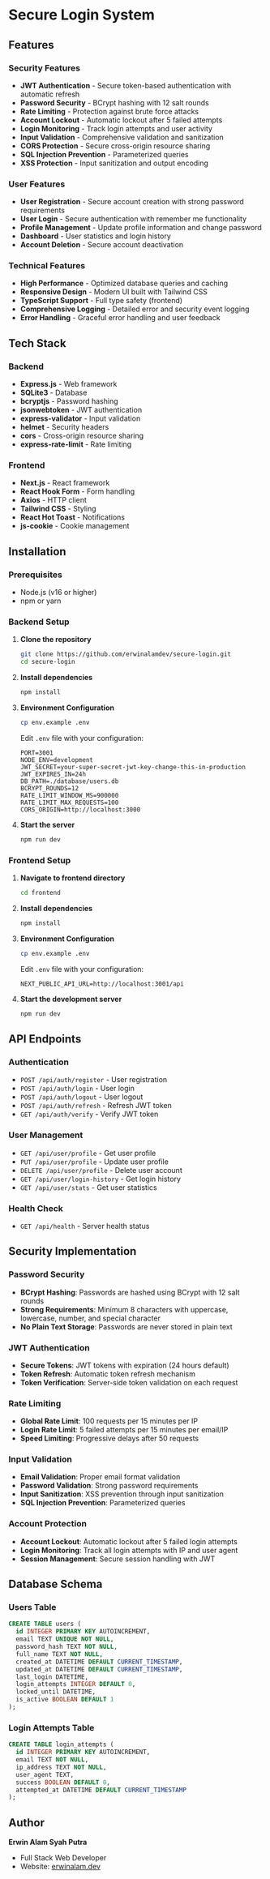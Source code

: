 # Secure Login System

## Features

### Security Features
- **JWT Authentication** - Secure token-based authentication with automatic refresh
- **Password Security** - BCrypt hashing with 12 salt rounds
- **Rate Limiting** - Protection against brute force attacks
- **Account Lockout** - Automatic lockout after 5 failed attempts
- **Login Monitoring** - Track login attempts and user activity
- **Input Validation** - Comprehensive validation and sanitization
- **CORS Protection** - Secure cross-origin resource sharing
- **SQL Injection Prevention** - Parameterized queries
- **XSS Protection** - Input sanitization and output encoding

### User Features
- **User Registration** - Secure account creation with strong password requirements
- **User Login** - Secure authentication with remember me functionality
- **Profile Management** - Update profile information and change password
- **Dashboard** - User statistics and login history
- **Account Deletion** - Secure account deactivation

### Technical Features
- **High Performance** - Optimized database queries and caching
- **Responsive Design** - Modern UI built with Tailwind CSS
- **TypeScript Support** - Full type safety (frontend)
- **Comprehensive Logging** - Detailed error and security event logging
- **Error Handling** - Graceful error handling and user feedback

## Tech Stack

### Backend
- **Express.js** - Web framework
- **SQLite3** - Database
- **bcryptjs** - Password hashing
- **jsonwebtoken** - JWT authentication
- **express-validator** - Input validation
- **helmet** - Security headers
- **cors** - Cross-origin resource sharing
- **express-rate-limit** - Rate limiting

### Frontend
- **Next.js** - React framework
- **React Hook Form** - Form handling
- **Axios** - HTTP client
- **Tailwind CSS** - Styling
- **React Hot Toast** - Notifications
- **js-cookie** - Cookie management

## Installation

### Prerequisites
- Node.js (v16 or higher)
- npm or yarn

### Backend Setup

1. **Clone the repository**
   ```bash
   git clone https://github.com/erwinalamdev/secure-login.git
   cd secure-login
   ```

2. **Install dependencies**
   ```bash
   npm install
   ```

3. **Environment Configuration**
   ```bash
   cp env.example .env
   ```
   
   Edit `.env` file with your configuration:
   ```env
   PORT=3001
   NODE_ENV=development
   JWT_SECRET=your-super-secret-jwt-key-change-this-in-production
   JWT_EXPIRES_IN=24h
   DB_PATH=./database/users.db
   BCRYPT_ROUNDS=12
   RATE_LIMIT_WINDOW_MS=900000
   RATE_LIMIT_MAX_REQUESTS=100
   CORS_ORIGIN=http://localhost:3000
   ```

4. **Start the server**
   ```bash
   npm run dev
   ```

### Frontend Setup

1. **Navigate to frontend directory**
   ```bash
   cd frontend
   ```

2. **Install dependencies**
   ```bash
   npm install
   ```
3. **Environment Configuration**
   ```bash
   cp env.example .env
   ```
   
   Edit `.env` file with your configuration:
   ```env
   NEXT_PUBLIC_API_URL=http://localhost:3001/api
   ```

4. **Start the development server**
   ```bash
   npm run dev
   ```

## API Endpoints

### Authentication
- `POST /api/auth/register` - User registration
- `POST /api/auth/login` - User login
- `POST /api/auth/logout` - User logout
- `POST /api/auth/refresh` - Refresh JWT token
- `GET /api/auth/verify` - Verify JWT token

### User Management
- `GET /api/user/profile` - Get user profile
- `PUT /api/user/profile` - Update user profile
- `DELETE /api/user/profile` - Delete user account
- `GET /api/user/login-history` - Get login history
- `GET /api/user/stats` - Get user statistics

### Health Check
- `GET /api/health` - Server health status

## Security Implementation

### Password Security
- **BCrypt Hashing**: Passwords are hashed using BCrypt with 12 salt rounds
- **Strong Requirements**: Minimum 8 characters with uppercase, lowercase, number, and special character
- **No Plain Text Storage**: Passwords are never stored in plain text

### JWT Authentication
- **Secure Tokens**: JWT tokens with expiration (24 hours default)
- **Token Refresh**: Automatic token refresh mechanism
- **Token Verification**: Server-side token validation on each request

### Rate Limiting
- **Global Rate Limit**: 100 requests per 15 minutes per IP
- **Login Rate Limit**: 5 failed attempts per 15 minutes per email/IP
- **Speed Limiting**: Progressive delays after 50 requests

### Input Validation
- **Email Validation**: Proper email format validation
- **Password Validation**: Strong password requirements
- **Input Sanitization**: XSS prevention through input sanitization
- **SQL Injection Prevention**: Parameterized queries

### Account Protection
- **Account Lockout**: Automatic lockout after 5 failed login attempts
- **Login Monitoring**: Track all login attempts with IP and user agent
- **Session Management**: Secure session handling with JWT

## Database Schema

### Users Table
```sql
CREATE TABLE users (
  id INTEGER PRIMARY KEY AUTOINCREMENT,
  email TEXT UNIQUE NOT NULL,
  password_hash TEXT NOT NULL,
  full_name TEXT NOT NULL,
  created_at DATETIME DEFAULT CURRENT_TIMESTAMP,
  updated_at DATETIME DEFAULT CURRENT_TIMESTAMP,
  last_login DATETIME,
  login_attempts INTEGER DEFAULT 0,
  locked_until DATETIME,
  is_active BOOLEAN DEFAULT 1
);
```

### Login Attempts Table
```sql
CREATE TABLE login_attempts (
  id INTEGER PRIMARY KEY AUTOINCREMENT,
  email TEXT NOT NULL,
  ip_address TEXT NOT NULL,
  user_agent TEXT,
  success BOOLEAN DEFAULT 0,
  attempted_at DATETIME DEFAULT CURRENT_TIMESTAMP
);
```

## Author

**Erwin Alam Syah Putra**
- Full Stack Web Developer
- Website: [erwinalam.dev](https://erwinalam.dev)